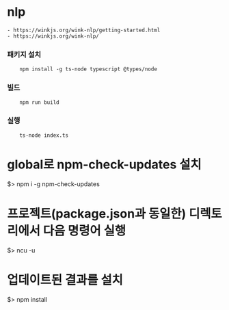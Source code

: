 # nlp


```
- https://winkjs.org/wink-nlp/getting-started.html
- https://winkjs.org/wink-nlp/

```

### 패키지 설치
```
    npm install -g ts-node typescript @types/node
```

### 빌드
```
    npm run build   
```

### 실행
```
    ts-node index.ts
```




# global로 npm-check-updates 설치
$> npm i -g npm-check-updates
# 프로젝트(package.json과 동일한) 디렉토리에서 다음 명령어 실행
$> ncu -u


# 업데이트된 결과를 설치
$> npm install